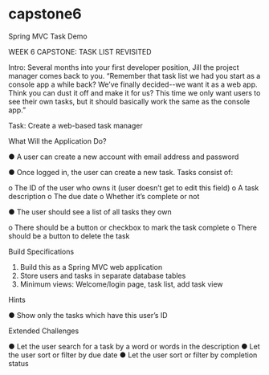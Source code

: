 # capstone6
Spring MVC Task Demo

WEEK 6 CAPSTONE: TASK LIST REVISITED

Intro: Several months into your first developer position, Jill the project manager comes
back to you. “Remember that task list we had you start as a console app a while back?
We’ve finally decided--we want it as a web app. Think you can dust it off and make it for
us? This time we only want users to see their own tasks, but it should basically work the
same as the console app.”

Task: Create a web-based task manager

What Will the Application Do?

● A user can create a new account with email address and password

● Once logged in, the user can create a new task. Tasks consist of:

  o The ID of the user who owns it (user doesn’t get to edit this field)
  o A task description
  o The due date
  o Whether it’s complete or not
  
● The user should see a list of all tasks they own

  o There should be a button or checkbox to mark the task complete
  o There should be a button to delete the task
  
Build Specifications

  1. Build this as a Spring MVC web application
  2. Store users and tasks in separate database tables
  3. Minimum views: Welcome/login page, task list, add task view
  
Hints

  ● Show only the tasks which have this user’s ID
  
Extended Challenges

● Let the user search for a task by a word or words in the description
● Let the user sort or filter by due date
● Let the user sort or filter by completion status

